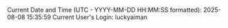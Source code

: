 Current Date and Time (UTC - YYYY-MM-DD HH:MM:SS formatted): 2025-08-08 15:35:59
Current User's Login: luckyaiman
